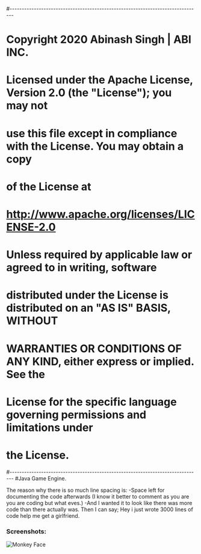 #-------------------------------------------------------------------------------
# Copyright 2020 Abinash Singh | ABI INC.
# 
# Licensed under the Apache License, Version 2.0 (the "License"); you may not
# use this file except in compliance with the License.  You may obtain a copy
# of the License at
# 
#   http://www.apache.org/licenses/LICENSE-2.0
# 
# Unless required by applicable law or agreed to in writing, software
# distributed under the License is distributed on an "AS IS" BASIS, WITHOUT
# WARRANTIES OR CONDITIONS OF ANY KIND, either express or implied.  See the
# License for the specific language governing permissions and limitations under
# the License.
#-------------------------------------------------------------------------------
#Java Game Engine.

The reason why there is so much line spacing is:
-Space left for documenting the code afterwards (I know it better to comment as you are you are coding but what eves.)
-And I wanted it to look like there was more code than there actually was. Then I can say; Hey i just wrote 3000 lines of code help me get a girlfriend. 

### Screenshots:

![Monkey Face](https://github.com/abinash18/AEngine/blob/master/Capture.JPG)
